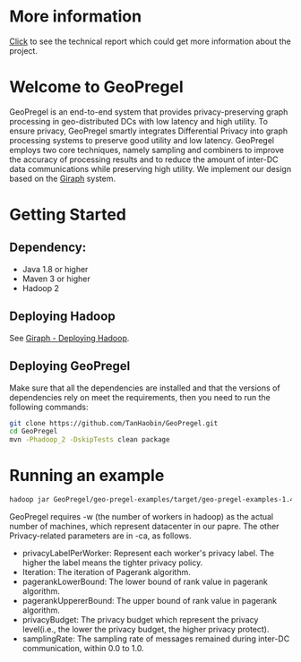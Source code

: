 
# More information

[Click](https://github.com/GeoPregel/GeoPregel/blob/master/technical%20report/GeoPregel_SC22.pdf) to see the technical report which could get more information about the project.

# Welcome to GeoPregel

GeoPregel is an end-to-end system that provides privacy-preserving graph processing in geo-distributed DCs with low latency and high utility.  To ensure privacy, GeoPregel smartly integrates Differential Privacy into graph processing systems to preserve good utility and low latency. GeoPregel employs two core techniques, namely sampling and combiners to improve the accuracy of processing results and to reduce the amount of inter-DC data communications while preserving high utility. We implement our design based on the [Giraph](https://giraph.apache.org/) system.

# Getting Started

## Dependency:

- Java 1.8 or higher
- Maven 3 or higher
- Hadoop 2

## Deploying Hadoop

See [Giraph - Deploying Hadoop](https://giraph.apache.org/quick_start.html#qs_section_2). 

## Deploying GeoPregel

Make sure that all the dependencies are installed and that the versions of dependencies rely on meet the requirements, then you need to run the following commands:

```bash
git clone https://github.com/TanHaobin/GeoPregel.git
cd GeoPregel
mvn -Phadoop_2 -DskipTests clean package
```

# Running an example

```bash
hadoop jar GeoPregel/geo-pregel-examples/target/geo-pregel-examples-1.4.0-SNAPSHOT-for-hadoop-2.5.1-jar-with-dependencies.jar org.apache.giraph.GiraphRunner org.apache.giraph.examples.SimplePageRankComputation  -vif org.apache.giraph.io.formats.JsonLongDoubleFloatDoubleVertexInputFormat  -vip /input/livejournal_not_map -vof org.apache.giraph.io.formats.IdWithValueTextOutputFormat -op /output -w 5 -ca mapred.job.tracker=master,privacyLabelPerWorker="2 3 1 3 3",Iteration=20,pagerankLowerBound=0.15,pagerankUppererBound=500,samplingRate=0.8  -mc org.apache.giraph.examples.SimplePageRankComputation\$SimplePageRankMasterCompute
```


GeoPregel requires -w (the number of workers in hadoop) as the actual number of machines, which represent datacenter in our papre. The other Privacy-related parameters are in -ca, as follows.

- privacyLabelPerWorker: Represent each worker's privacy label. The higher the label means the tighter privacy policy.
- Iteration: The iteration of Pagerank algorithm.
- pagerankLowerBound: The lower bound of rank value in pagerank algorithm.
- pagerankUppererBound: The upper bound of rank value in pagerank algorithm.
- privacyBudget: The privacy budget which represent the privacy level(i.e., the lower the privacy budget, the higher privacy protect).
- samplingRate: The sampling rate of messages remained during inter-DC communication, within 0.0 to 1.0. 
